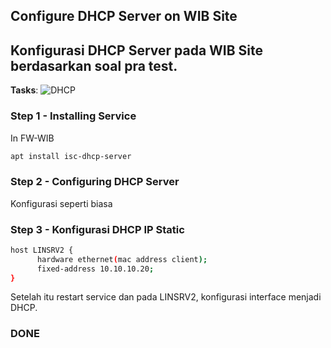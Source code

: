 ## Configure DHCP Server on WIB Site
## Konfigurasi DHCP Server pada WIB Site berdasarkan soal pra test.
**Tasks**:
![DHCP](https://github.com/user-attachments/assets/40ec636e-7a1a-42ab-8d62-4d1addfa9888)
### Step 1 - Installing Service
In FW-WIB
```bash
apt install isc-dhcp-server
```
### Step 2 - Configuring DHCP Server
Konfigurasi seperti biasa
### Step 3 - Konfigurasi DHCP IP Static
```bash
host LINSRV2 {
      hardware ethernet(mac address client);
      fixed-address 10.10.10.20;
}
```
Setelah itu restart service dan pada LINSRV2, konfigurasi interface menjadi DHCP.
### DONE
